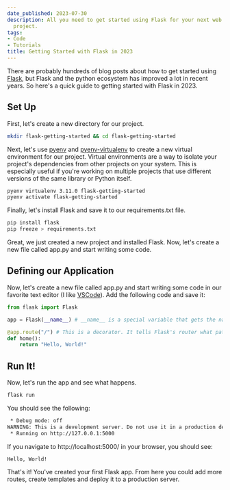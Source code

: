 ```yaml
---
date_published: 2023-07-30
description: All you need to get started using Flask for your next web application
  project.
tags:
- Code
- Tutorials
title: Getting Started with Flask in 2023
---
```


There are probably hundreds of blog posts about how to get started using [Flask](https://flask.palletsprojects.com/en/2.3.x/), but Flask and the python ecosystem has improved a lot in recent years. So here's a quick guide to getting started with Flask in 2023.

## Set Up

First, let's create a new directory for our project.

```bash
mkdir flask-getting-started && cd flask-getting-started
```

Next, let's use [pyenv](https://github.com/pyenv/pyenv#unixmacos) and [pyenv-virtualenv](https://github.com/pyenv/pyenv-virtualenv#installing-with-homebrew-for-macos-users) to create a new virtual environment for our project. Virtual environments are a way to isolate your project's dependencies from other projects on your system. This is especially useful if you're working on multiple projects that use different versions of the same library or Python itself.

```bash
pyenv virtualenv 3.11.0 flask-getting-started
pyenv activate flask-getting-started
```

Finally, let's install Flask and save it to our requirements.txt file.

```bash
pip install flask
pip freeze > requirements.txt
```

Great, we just created a new project and installed Flask. Now, let's create a new file called app.py and start writing some code.

## Defining our Application

Now, let's create a new file called app.py and start writing some code in our favorite text editor (I like [VSCode](https://code.visualstudio.com)). Add the following code and save it:

```python
from flask import Flask

app = Flask(__name__) # __name__ is a special variable that gets the name of the module. This is needed so that Flask knows where to look for templates and static files.

@app.route("/") # This is a decorator. It tells Flask's router what path ('/') should trigger the function (home()) that follows.
def home():
    return "Hello, World!"
```

## Run It!

Now, let's run the app and see what happens.

```bash
flask run
```

You should see the following:

```bash
 * Debug mode: off
WARNING: This is a development server. Do not use it in a production deployment. Use a production WSGI server instead.
 * Running on http://127.0.0.1:5000
```

If you navigate to http://localhost:5000/ in your browser, you should see:

```
Hello, World!
```

That's it! You've created your first Flask app. From here you could add more routes, create templates and deploy it to a production server.